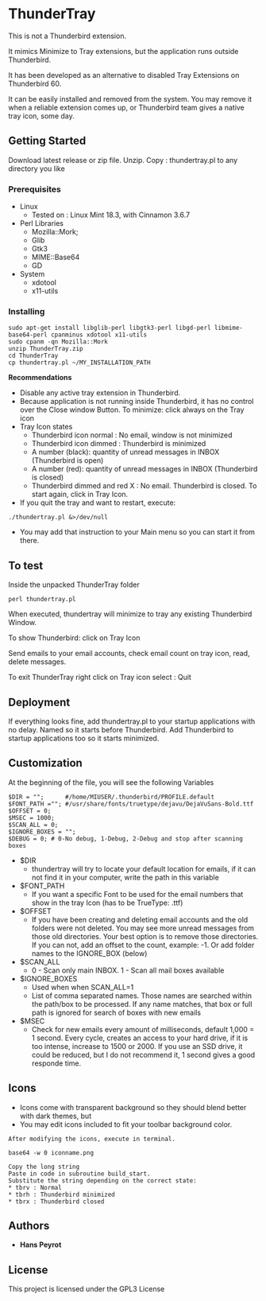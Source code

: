 # ThunderTray

This is not a Thunderbird extension.

It mimics Minimize to Tray extensions, but the application runs outside Thunderbird.

It has been developed as an alternative to disabled Tray Extensions on Thunderbird 60.

It can be easily installed and removed from the system. You may remove it when a reliable extension comes up, or Thunderbird team gives a native tray icon, some day.

## Getting Started

Download latest release or zip file.
Unzip. Copy : thundertray.pl to any directory you like

### Prerequisites

* Linux
  * Tested on : Linux Mint 18.3, with Cinnamon 3.6.7
* Perl Libraries
  * Mozilla::Mork;
  * Glib
  * Gtk3
  * MIME::Base64
  * GD
* System
  * xdotool
  * x11-utils

### Installing

```
sudo apt-get install libglib-perl libgtk3-perl libgd-perl libmime-base64-perl cpanminus xdotool x11-utils
sudo cpanm -qn Mozilla::Mork
unzip ThunderTray.zip
cd ThunderTray
cp thundertray.pl ~/MY_INSTALLATION_PATH
```
**Recommendations**
* Disable any active tray extension in Thunderbird.
* Because application is not running inside Thunderbird, it has no control over the Close window Button. To minimize: click always on the Tray icon
* Tray Icon states
  * Thunderbird icon normal : No email, window is not minimized
  * Thunderbird icon dimmed : Thunderbird is minimized
  * A number (black): quantity of unread messages in INBOX (Thunderbird is open)
  * A number (red): quantity of unread messages in INBOX (Thunderbird is closed)
  * Thunderbird dimmed and red X : No email. Thunderbird is closed. To start again, click in Tray Icon.
* If you quit the tray and want to restart, execute:
```
./thundertray.pl &>/dev/null
```
* You may add that instruction to your Main menu so you can start it from there.

## To test
Inside the unpacked ThunderTray folder
```
perl thundertray.pl
```
When executed, thundertray will minimize to tray any existing Thunderbird Window.

To show Thunderbird: click on Tray Icon

Send emails to your email accounts, check email count on tray icon, read, delete messages.

To exit ThunderTray right click on Tray icon select : Quit

## Deployment

If everything looks fine, add thundertray.pl to your startup applications with no delay. Named so it starts before Thunderbird. Add Thunderbird to startup applications too so it starts minimized.

## Customization

At the beginning of the file, you will see the following Variables
```
$DIR = "";      #/home/MIUSER/.thunderbird/PROFILE.default
$FONT_PATH =""; #/usr/share/fonts/truetype/dejavu/DejaVuSans-Bold.ttf
$OFFSET = 0;
$MSEC = 1000;
$SCAN_ALL = 0;
$IGNORE_BOXES = "";
$DEBUG = 0; # 0-No debug, 1-Debug, 2-Debug and stop after scanning boxes
```
* $DIR
  * thundertray will try to locate your default location for emails, if it can not find it in your computer, write the path in this variable
* $FONT_PATH
  * If you want a specific Font to be used for the email numbers that show in the tray Icon (has to be TrueType: .ttf)
* $OFFSET
  * If you have been creating and deleting email accounts and the old folders were not deleted. You may see more unread messages from those old directories. Your best option is to remove those directories. If you can not, add an offset to the count, example: -1. Or add folder names to the IGNORE_BOX (below)
* $SCAN_ALL
  * 0 - Scan only main INBOX. 1 - Scan all mail boxes available
* $IGNORE_BOXES
  * Used when when SCAN_ALL=1
  * List of comma separated names. Those names are searched within the path/box to be processed. If any name matches, that box or full path is ignored for search of boxes with new emails
* $MSEC
  * Check for new emails every amount of milliseconds, default 1,000 = 1 second. Every cycle, creates an access to your hard drive, if it is too intense, increase to 1500 or 2000. If you use an SSD drive, it could be reduced, but I do not recommend it, 1 second gives a good responde time.

## Icons

* Icons come with transparent background so they should blend better with dark themes, but
* You may edit icons included to fit your toolbar background color.

```
After modifying the icons, execute in terminal.

base64 -w 0 iconname.png

Copy the long string
Paste in code in subroutine build_start.
Substitute the string depending on the correct state:
* tbrv : Normal
* tbrh : Thunderbird minimized
* tbrx : Thunderbird closed
```

## Authors

* **Hans Peyrot**

## License

This project is licensed under the GPL3 License
